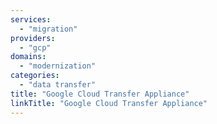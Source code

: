 ```yaml
---
services:
  - "migration"
providers:
  - "gcp"
domains:
  - "modernization"
categories:
  - "data transfer"
title: "Google Cloud Transfer Appliance"
linkTitle: "Google Cloud Transfer Appliance"
---
```

